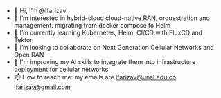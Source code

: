 - 👋 Hi, I’m @lfarizav
- 👀 I’m interested in hybrid-cloud cloud-native RAN, orquestration and management. migrating from docker compose to Helm
- 🌱 I’m currently learning Kubernetes, Helm, CI/CD with FluxCD and Tekton
- 💞️ I’m looking to collaborate on Next Generation Cellular Networks and Open RAN
- 👀 I'm improving my AI skills to integrate them into infrastructure deployment for cellular networks
- 📫 How to reach me: my emails are lfarizav@unal.edu.co lfarizav@gmail.com

<!---
lfarizav/lfarizav is a ✨ special ✨ repository because its `README.md` (this file) appears on your GitHub profile.
You can click the Preview link to take a look at your changes.
--->
